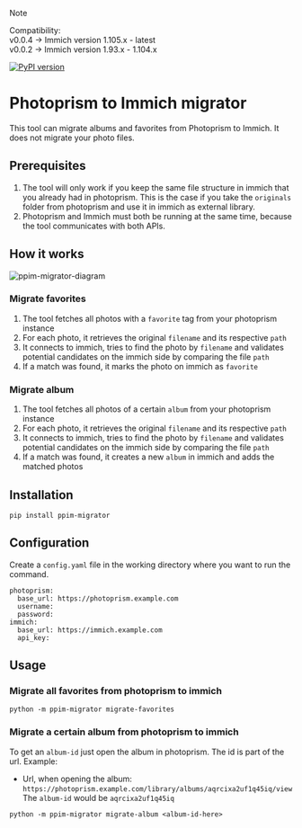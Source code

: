 > [!NOTE]
> Compatibility: <br>
> v0.0.4 → Immich version 1.105.x - latest<br>
> v0.0.2 → Immich version 1.93.x - 1.104.x

[![PyPI version](https://badge.fury.io/py/ppim-migrator.svg)](https://badge.fury.io/py/ppim-migrator)
# Photoprism to Immich migrator
This tool can migrate albums and favorites from Photoprism to Immich. It does not migrate your photo files.

## Prerequisites
1. The tool will only work if you keep the same file structure in immich that you already had in photoprism. This is the case if you take the `originals` folder from photoprism and use it in immich as external library.
2. Photoprism and Immich must both be running at the same time, because the tool communicates with both APIs.

## How it works
![ppim-migrator-diagram](https://github.com/v411e/ppim-migrator/assets/8049779/2231d351-8f67-4750-be28-ce9e3339d1c0)


### Migrate favorites
1. The tool fetches all photos with a `favorite` tag from your photoprism instance
2. For each photo, it retrieves the original `filename` and its respective `path`
3. It connects to immich, tries to find the photo by `filename` and validates potential candidates on the immich side by comparing the file `path`
4. If a match was found, it marks the photo on immich as `favorite`

### Migrate album
1. The tool fetches all photos of a certain `album` from your photoprism instance
2. For each photo, it retrieves the original `filename` and its respective `path`
3. It connects to immich, tries to find the photo by `filename` and validates potential candidates on the immich side by comparing the file `path`
4. If a match was found, it creates a new `album` in immich and adds the matched photos

## Installation
```
pip install ppim-migrator
```

## Configuration
Create a `config.yaml` file in the working directory where you want to run the command.
```
photoprism:
  base_url: https://photoprism.example.com
  username: 
  password: 
immich:
  base_url: https://immich.example.com
  api_key: 
```

## Usage
### Migrate all favorites from photoprism to immich
```
python -m ppim-migrator migrate-favorites
```

### Migrate a certain album from photoprism to immich
To get an `album-id` just open the album in photoprism. The id is part of the url. 
Example:
- Url, when opening the album: `https://photoprism.example.com/library/albums/aqrcixa2uf1q45iq/view`
  The `album-id` would be `aqrcixa2uf1q45iq`
```
python -m ppim-migrator migrate-album <album-id-here>
```
